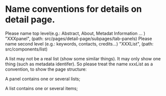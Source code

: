 # Name conventions for details on detail page.

Please name top level(e.g.: Abstract, About, Metadat Information ... ) "XXXpanel", (path: src/pages/detail-page/subpages/tab-panels)
Please name second level (e.g.: keywords, contacts, credits...) "XXXList", (path: src/components/list)

A list may not be a real list (show some similar things). It may only show one thing (such as metadata identifer). So please treat the name xxxList as a convention, to show the page structure:

A panel contains one or several lists;

A list contains one or several items;
